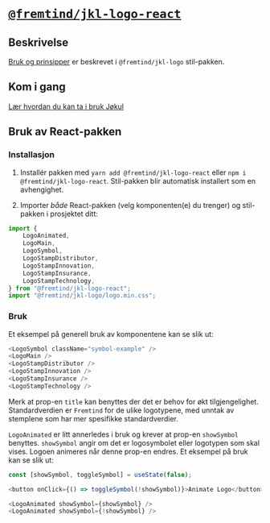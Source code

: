 # [`@fremtind/jkl-logo-react`](https://fremtind.github.io/jokul/components/logo/)

## Beskrivelse

[Bruk og prinsipper](https://fremtind.github.io/jokul/components/logo/) er beskrevet i `@fremtind/jkl-logo` stil-pakken.

## Kom i gang

[Lær hvordan du kan ta i bruk Jøkul](https://fremtind.github.io/jokul/developer/getting-started/)

## Bruk av React-pakken

### Installasjon

1. Installér pakken med `yarn add @fremtind/jkl-logo-react` eller `npm i @fremtind/jkl-logo-react`. Stil-pakken blir automatisk installert som en avhengighet.

2. Importer _både_ React-pakken (velg komponenten(e) du trenger) og stil-pakken i prosjektet ditt:

```js
import {
    LogoAnimated,
    LogoMain,
    LogoSymbol,
    LogoStampDistributor,
    LogoStampInnovation,
    LogoStampInsurance,
    LogoStampTechnology,
} from "@fremtind/jkl-logo-react";
import "@fremtind/jkl-logo/logo.min.css";
```

### Bruk

Et eksempel på generell bruk av komponentene kan se slik ut:

```js
<LogoSymbol className="symbol-example" />
<LogoMain />
<LogoStampDistributor />
<LogoStampInnovation />
<LogoStampInsurance />
<LogoStampTechnology />
```

Merk at prop-en `title` kan benyttes der det er behov for økt tilgjengelighet. Standardverdien er `Fremtind` for de ulike logotypene, med unntak av stemplene som har mer spesifikke standardverdier.

`LogoAnimated` er litt annerledes i bruk og krever at prop-en `showSymbol` benyttes. `showSymbol` angir om det er logosymbolet eller logotypen som skal vises. Logoen animeres når denne prop-en endres. Et eksempel på bruk kan se slik ut:

```js
const [showSymbol, toggleSymbol] = useState(false);

<button onClick={() => toggleSymbol(!showSymbol)}>Animate Logo</button>

<LogoAnimated showSymbol={showSymbol} />
<LogoAnimated showSymbol={!showSymbol} />
```
